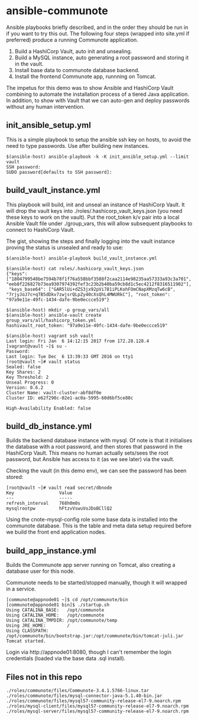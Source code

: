 # ansible-communote

Ansible playbooks briefly described, and in the order they should be run in if you want to try this out.   The following four steps (wrapped into site.yml if preferred) produce a running Communote application.

1. Build a HashiCorp Vault, auto init and unsealing.
2. Build a MySQL instance, auto generating a root password and storing it in the vault.
3. Install base data to communote database backend.
4. Install the frontend Communote app, runnning on Tomcat.

The impetus for this demo was to show Ansible and HashiCorp Vault combining to automate the installation process of a tiered Java application.  In addition, to show with Vault that we can auto-gen and deploy passwords without any human intervention.

## init_ansible_setup.yml

This is a simple playbook to setup the ansible ssh key on hosts, to avoid the need to type passwords.   Use after building new instances.

```
$(ansible-host) ansible-playbook -k -K init_ansible_setup.yml --limit vault
SSH password: 
SUDO password[defaults to SSH password]: 
```

## build_vault_instance.yml

This playbook will build, init and unseal an instance of HashiCorp Vault.   It will drop the vault keys into ./roles/.hashicorp_vault_keys.json (you need these keys to work on the vault).   Put the root_token k/v pair into a local Ansible Vault file under ./group_vars, this will allow subsequent playbooks to connect to HashiCorp Vault.

The gist, showing the steps and finally logging into the vault instance proving the status is unsealed and ready to use:
```
$(ansible-host) ansible-playbook build_vault_instance.yml

$(ansible-host) cat roles/.hashicorp_vault_keys.json 
{"keys": ["1804799548be7594b78f1f76a558bbf3588f2caa2114e98235aa57333a93c3a701", "eeb8f226827b73ea9307974392fef3c23b2b40ba59cb8d1c5ec4212f8316511902"],
 "keys_base64": ["GAR5lUi+dZS3jx92pVi781iPLKohFOmCNapXMzqTw6cB", "7rjyJoJ7c+qTB5dDkv7zwjsrQLpZy40cXsQhL4MWURkC"], "root_token": "97a9e11e-49fc-1434-dafe-9be0eccce519"}

$(ansible-host) mkdir -p group_vars/all
$(ansible-host) ansible-vault create group_vars/all/hashicorp_token.yml
hashivault_root_token: "97a9e11e-49fc-1434-dafe-9be0eccce519"

$(ansible-host) vagrant ssh vault
Last login: Fri Jan  6 14:12:15 2017 from 172.28.128.4
[vagrant@vault ~]$ su -
Password: 
Last login: Tue Dec  6 13:39:33 GMT 2016 on tty1
[root@vault ~]# vault status
Sealed: false
Key Shares: 2
Key Threshold: 2
Unseal Progress: 0
Version: 0.6.2
Cluster Name: vault-cluster-abf8df0e
Cluster ID: e62f290c-02e1-ac0a-5995-60d6bf5ce88c

High-Availability Enabled: false
```

## build_db_instance.yml

Builds the backend database instance with mysql.   Of note is that it initialises the database with a root password, and then stores that password in the HashiCorp Vault.   This means no human actually sets/sees the root password, but Ansible has access to it (as we see later) via the vault.

Checking the vault (in this demo env), we can see the password has been stored:
```
[root@vault ~]# vault read secret/dbnode
Key             	Value
---             	-----
refresh_interval	768h0m0s
mysqlrootpw     	hFtzvVswuVoJDoBCllQ2
```

Using the cnote-mysql-config role some base data is installed into the communote database.    This is the table and meta data setup required before we build the front end application nodes.


## build_app_instance.yml
Builds the Communote app server running on Tomcat, also creating a database user for this node.

Communote needs to be started/stopped manually, though it will wrapped in a service.

```
[communote@appnode01 ~]$ cd /opt/communote/bin
[communote@appnode01 bin]$ ./startup.sh 
Using CATALINA_BASE:   /opt/communote
Using CATALINA_HOME:   /opt/communote
Using CATALINA_TMPDIR: /opt/communote/temp
Using JRE_HOME:        /
Using CLASSPATH:       /opt/communote/bin/bootstrap.jar:/opt/communote/bin/tomcat-juli.jar
Tomcat started.
```

Login via http://appnode01:8080, though I can't remember the login credentials (loaded via the base data .sql install).

## Files not in this repo

```
./roles/communote/files/Communote-3.4.1.5766-linux.tar
./roles/communote/files/mysql-connector-java-5.1.40-bin.jar
./roles/communote/files/mysql57-community-release-el7-9.noarch.rpm
./roles/mysql-client/files/mysql57-community-release-el7-9.noarch.rpm
./roles/mysql-server/files/mysql57-community-release-el7-9.noarch.rpm
```
